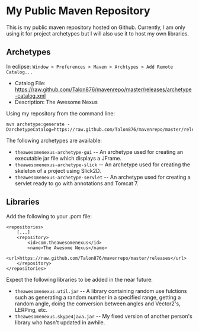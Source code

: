 My Public Maven Repository
==========================
This is my public maven repository hosted on Github. Currently, I am only using it for project archetypes but I will also use it to host my own libraries.


Archetypes
---------

In eclipse: `Window > Preferences > Maven > Archtypes > Add Remote Catalog...`

* Catalog File: https://raw.github.com/Talon876/mavenrepo/master/releases/archetype-catalog.xml
* Description: The Awesome Nexus

Using my repository from the command line:
	
	mvn archetype:generate -DarchetypeCatalog=https://raw.github.com/Talon876/mavenrepo/master/releases/
	
The following archetypes are available:

* `theawesomenexus-archetype-gui` -- An archetype used for creating an executable jar file which displays a JFrame.
* `theawesomenexus-archetype-slick` -- An archetype used for creating the skeleton of a project using Slick2D.
* `theawesomenexus-archetype-servlet` -- An archetype used for creating a servlet ready to go with annotations and Tomcat 7.

	
Libraries
---------

Add the following to your .pom file:

	<repositories>
		[...]
		<repository>
			<id>com.theawesomenexus</id>
			<name>The Awesome Nexus</name>
			<url>https://raw.github.com/Talon876/mavenrepo/master/releases</url>
		</repository>
	</repositories>
	
Expect the following libraries to be added in the near future:

* `theawesomenexus.util.jar` -- A library containing random use fulctions such as generating a random number in a specified range, getting a random angle, doing the conversion between angles and Vector2's, LERPing, etc.
* `theawesomenexus.skype4java.jar` -- My fixed version of another person's library who hasn't updated in awhile.
